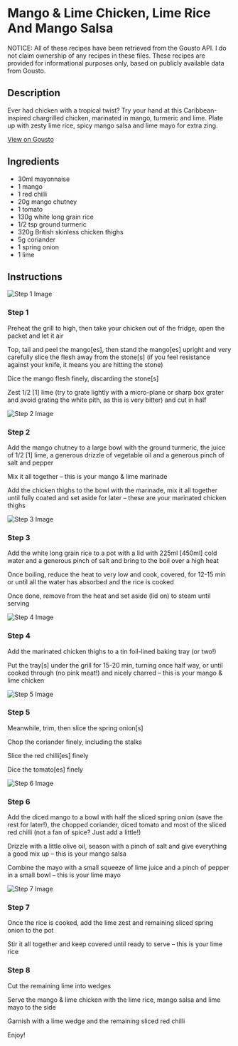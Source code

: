 # Mango & Lime Chicken, Lime Rice And Mango Salsa

NOTICE: All of these recipes have been retrieved from the Gousto API. I do not claim ownership of any recipes in these files. These recipes are provided for informational purposes only, based on publicly available data from Gousto.

## Description

Ever had chicken with a tropical twist? Try your hand at this Caribbean-inspired chargrilled chicken, marinated in mango, turmeric and lime. Plate up with zesty lime rice, spicy mango salsa and lime mayo for extra zing.

[View on Gousto](https://www.gousto.co.uk/recipes/cookbook/bbq-mango-lime-chicken-with-rice-salad-and-salsa)

## Ingredients

- 30ml mayonnaise
- 1 mango
- 1 red chilli
- 20g mango chutney 
- 1 tomato
- 130g white long grain rice
- 1/2 tsp ground turmeric
- 320g British skinless chicken thighs
- 5g coriander
- 1 spring onion
- 1 lime

## Instructions

![Step 1 Image](https://production-media.gousto.co.uk/cms/recipe-step-image/step-1-1684495789046-x200.jpg)

### Step 1

Preheat the grill to high, then take your chicken out of the fridge, open the packet and let it air

Top, tail and peel the mango<span class="text-danger">[es]</span>, then stand the mango<span class="text-danger">[es] </span>upright and very carefully slice the flesh away from the stone<span class="text-danger">[s]</span> (if you feel resistance against your knife, it means you are hitting the stone)

Dice the mango flesh finely, discarding the stone<span class="text-danger">[s]</span>

Zest 1/2 <span class="text-danger">[1]</span> lime (try to grate lightly with a micro-plane or sharp box grater and avoid grating the white pith, as this is very bitter) and cut in half

![Step 2 Image](https://production-media.gousto.co.uk/cms/recipe-step-image/step-2-1684495800630-x200.jpg)

### Step 2

Add the mango chutney to a large bowl with the ground turmeric, the juice of 1/2<span class="text-danger"> [1]</span> lime, a generous drizzle of vegetable oil and a generous pinch of salt and pepper

Mix it all together – this is your mango & lime marinade

Add the chicken thighs to the bowl with the marinade, mix it all together until fully coated and set aside for later – these are your marinated chicken thighs

![Step 3 Image](https://production-media.gousto.co.uk/cms/recipe-step-image/step-3-1684495804430-x200.jpg)

### Step 3

Add the white long grain rice to a pot with a lid with 225ml <span class="text-danger">[450ml]</span> cold water and a generous pinch of salt and bring to the boil over a high heat

Once boiling, reduce the heat to very low and cook, covered, for 12-15 min or until all the water has absorbed and the rice is cooked

Once done, remove from the heat and set aside (lid on) to steam until serving

![Step 4 Image](https://production-media.gousto.co.uk/cms/recipe-step-image/step-4-1684495808278-x200.jpg)

### Step 4

Add the marinated chicken thighs to a tin foil-lined baking tray (or two!)

Put the tray<span class="text-danger">[s]</span> under the grill for 15-20 min, turning once half way, or until cooked through (no pink meat!) and nicely charred – this is your mango & lime chicken

![Step 5 Image](https://production-media.gousto.co.uk/cms/recipe-step-image/step-5-1684495812068-x200.jpg)

### Step 5

Meanwhile, trim, then slice the spring onion<span class="text-danger">[s]</span>

Chop the coriander finely, including the stalks

Slice the red chilli<span class="text-danger">[es]</span> finely

Dice the tomato<span class="text-danger">[es] </span>finely

![Step 6 Image](https://production-media.gousto.co.uk/cms/recipe-step-image/step-6-1684495816043-x200.jpg)

### Step 6

Add the diced mango to a bowl with half the sliced spring onion (save the rest for later!), the chopped coriander, diced tomato and most of the sliced red chilli (not a fan of spice? Just add a little!)

Drizzle with a little olive oil, season with a pinch of salt and give everything a good mix up – this is your mango salsa

Combine the mayo with a small squeeze of lime juice and a pinch of pepper in a small bowl – this is your lime mayo

![Step 7 Image](https://production-media.gousto.co.uk/cms/recipe-step-image/step-7-1684495819534-x200.jpg)

### Step 7

Once the rice is cooked, add the lime zest and remaining sliced spring onion to the pot

Stir it all together and keep covered until ready to serve – this is your lime rice

### Step 8

Cut the remaining lime into wedges

Serve the mango & lime chicken with the lime rice, mango salsa and lime mayo to the side

Garnish with a lime wedge and the remaining sliced red chilli

Enjoy!

